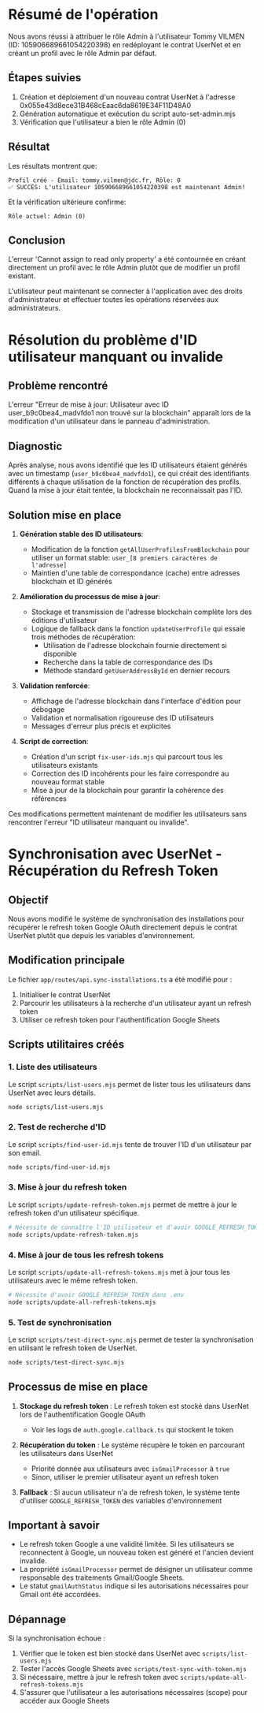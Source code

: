 # Résumé de l'opération

Nous avons réussi à attribuer le rôle Admin à l'utilisateur Tommy VILMEN (ID: 105906689661054220398) en redéployant le contrat UserNet et en créant un profil avec le rôle Admin par défaut.

## Étapes suivies

1. Création et déploiement d'un nouveau contrat UserNet à l'adresse 0x055e43d8ece31B468cEaac6da8619E34F11D48A0
2. Génération automatique et exécution du script auto-set-admin.mjs
3. Vérification que l'utilisateur a bien le rôle Admin (0)

## Résultat

Les résultats montrent que:

```
Profil créé - Email: tommy.vilmen@jdc.fr, Rôle: 0
✅ SUCCÈS: L'utilisateur 105906689661054220398 est maintenant Admin!
```

Et la vérification ultérieure confirme:

```
Rôle actuel: Admin (0)
```

## Conclusion

L'erreur 'Cannot assign to read only property' a été contournée en créant directement un profil avec le rôle Admin plutôt que de modifier un profil existant.

L'utilisateur peut maintenant se connecter à l'application avec des droits d'administrateur et effectuer toutes les opérations réservées aux administrateurs.

# Résolution du problème d'ID utilisateur manquant ou invalide

## Problème rencontré
L'erreur "Erreur de mise à jour: Utilisateur avec ID user_b9c0bea4_madvfdo1 non trouvé sur la blockchain" apparaît lors de la modification d'un utilisateur dans le panneau d'administration.

## Diagnostic
Après analyse, nous avons identifié que les ID utilisateurs étaient générés avec un timestamp (`user_b9c0bea4_madvfdo1`), ce qui créait des identifiants différents à chaque utilisation de la fonction de récupération des profils. Quand la mise à jour était tentée, la blockchain ne reconnaissait pas l'ID.

## Solution mise en place
1. **Génération stable des ID utilisateurs**:
   - Modification de la fonction `getAllUserProfilesFromBlockchain` pour utiliser un format stable: `user_[8 premiers caractères de l'adresse]`
   - Maintien d'une table de correspondance (cache) entre adresses blockchain et ID générés

2. **Amélioration du processus de mise à jour**:
   - Stockage et transmission de l'adresse blockchain complète lors des éditions d'utilisateur
   - Logique de fallback dans la fonction `updateUserProfile` qui essaie trois méthodes de récupération:
     - Utilisation de l'adresse blockchain fournie directement si disponible
     - Recherche dans la table de correspondance des IDs
     - Méthode standard `getUserAddressById` en dernier recours

3. **Validation renforcée**:
   - Affichage de l'adresse blockchain dans l'interface d'édition pour débogage
   - Validation et normalisation rigoureuse des ID utilisateurs
   - Messages d'erreur plus précis et explicites

4. **Script de correction**:
   - Création d'un script `fix-user-ids.mjs` qui parcourt tous les utilisateurs existants
   - Correction des ID incohérents pour les faire correspondre au nouveau format stable
   - Mise à jour de la blockchain pour garantir la cohérence des références

Ces modifications permettent maintenant de modifier les utilisateurs sans rencontrer l'erreur "ID utilisateur manquant ou invalide".

# Synchronisation avec UserNet - Récupération du Refresh Token

## Objectif
Nous avons modifié le système de synchronisation des installations pour récupérer le refresh token Google OAuth directement depuis le contrat UserNet plutôt que depuis les variables d'environnement.

## Modification principale
Le fichier `app/routes/api.sync-installations.ts` a été modifié pour :
1. Initialiser le contrat UserNet
2. Parcourir les utilisateurs à la recherche d'un utilisateur ayant un refresh token
3. Utiliser ce refresh token pour l'authentification Google Sheets

## Scripts utilitaires créés

### 1. Liste des utilisateurs
Le script `scripts/list-users.mjs` permet de lister tous les utilisateurs dans UserNet avec leurs détails.

```bash
node scripts/list-users.mjs
```

### 2. Test de recherche d'ID 
Le script `scripts/find-user-id.mjs` tente de trouver l'ID d'un utilisateur par son email.

```bash
node scripts/find-user-id.mjs
```

### 3. Mise à jour du refresh token
Le script `scripts/update-refresh-token.mjs` permet de mettre à jour le refresh token d'un utilisateur spécifique.

```bash
# Nécessite de connaître l'ID utilisateur et d'avoir GOOGLE_REFRESH_TOKEN dans .env
node scripts/update-refresh-token.mjs
```

### 4. Mise à jour de tous les refresh tokens
Le script `scripts/update-all-refresh-tokens.mjs` met à jour tous les utilisateurs avec le même refresh token.

```bash
# Nécessite d'avoir GOOGLE_REFRESH_TOKEN dans .env
node scripts/update-all-refresh-tokens.mjs
```

### 5. Test de synchronisation
Le script `scripts/test-direct-sync.mjs` permet de tester la synchronisation en utilisant le refresh token de UserNet.

```bash
node scripts/test-direct-sync.mjs
```

## Processus de mise en place

1. **Stockage du refresh token** : Le refresh token est stocké dans UserNet lors de l'authentification Google OAuth
   - Voir les logs de `auth.google.callback.ts` qui stockent le token

2. **Récupération du token** : Le système récupère le token en parcourant les utilisateurs dans UserNet
   - Priorité donnée aux utilisateurs avec `isGmailProcessor` à `true`
   - Sinon, utiliser le premier utilisateur ayant un refresh token

3. **Fallback** : Si aucun utilisateur n'a de refresh token, le système tente d'utiliser `GOOGLE_REFRESH_TOKEN` des variables d'environnement

## Important à savoir

- Le refresh token Google a une validité limitée. Si les utilisateurs se reconnectent à Google, un nouveau token est généré et l'ancien devient invalide.
- La propriété `isGmailProcessor` permet de désigner un utilisateur comme responsable des traitements Gmail/Google Sheets.
- Le statut `gmailAuthStatus` indique si les autorisations nécessaires pour Gmail ont été accordées.

## Dépannage

Si la synchronisation échoue :

1. Vérifier que le token est bien stocké dans UserNet avec `scripts/list-users.mjs`
2. Tester l'accès Google Sheets avec `scripts/test-sync-with-token.mjs`
3. Si nécessaire, mettre à jour le refresh token avec `scripts/update-all-refresh-tokens.mjs`
4. S'assurer que l'utilisateur a les autorisations nécessaires (scope) pour accéder aux Google Sheets 